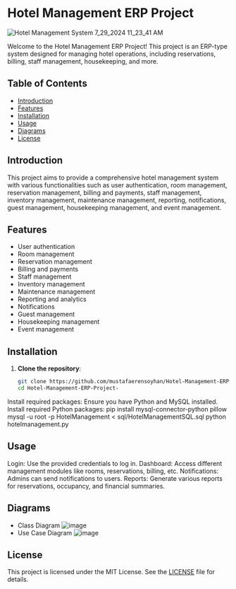 # Hotel Management ERP Project
![Hotel Management System 7_29_2024 11_23_41 AM](https://github.com/user-attachments/assets/c4fa233a-f74f-4a9a-a501-1f45b3a21ce5)

Welcome to the Hotel Management ERP Project! This project is an ERP-type system designed for managing hotel operations, including reservations, billing, staff management, housekeeping, and more.

## Table of Contents

- [Introduction](#introduction)
- [Features](#features)
- [Installation](#installation)
- [Usage](#usage)
- [Diagrams](#diagrams)
- [License](#license)

## Introduction

This project aims to provide a comprehensive hotel management system with various functionalities such as user authentication, room management, reservation management, billing and payments, staff management, inventory management, maintenance management, reporting, notifications, guest management, housekeeping management, and event management.

## Features

- User authentication
- Room management
- Reservation management
- Billing and payments
- Staff management
- Inventory management
- Maintenance management
- Reporting and analytics
- Notifications
- Guest management
- Housekeeping management
- Event management

## Installation

1. **Clone the repository**:
   ```sh
   git clone https://github.com/mustafaerensoyhan/Hotel-Management-ERP-Project-.git
   cd Hotel-Management-ERP-Project-

Install required packages:
Ensure you have Python and MySQL installed. Install required Python packages:
pip install mysql-connector-python pillow
mysql -u root -p HotelManagement < sql/HotelManagementSQL.sql
python hotelmanagement.py

## Usage
Login: Use the provided credentials to log in.
Dashboard: Access different management modules like rooms, reservations, billing, etc.
Notifications: Admins can send notifications to users.
Reports: Generate various reports for reservations, occupancy, and financial summaries.

## Diagrams
- Class Diagram
![image](https://github.com/user-attachments/assets/b12f087c-2505-4f31-8327-1853c5cd1a43)
- Use Case Diagram
![image](https://github.com/user-attachments/assets/c52d348d-a672-4146-bd75-30f13105480f)

## License

This project is licensed under the MIT License. See the [LICENSE](LICENSE) file for details.

